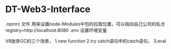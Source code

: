 # DT-Web3-Interface
.npmrc 文件 用来设置node-Modules中包的拉取位置，可以指向自己公司的私仓
registry=http://localhost:8080
.env 设置环境变量


V8放弃GC的三个场景，
1.new function 
2.try catch语句中的catch语句，
3.eval
